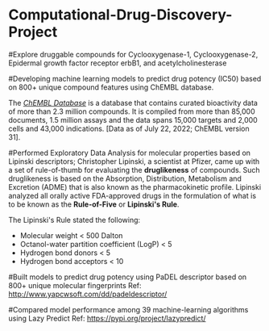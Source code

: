 # Computational-Drug-Discovery-Project

#Explore druggable compounds for Cyclooxygenase-1, Cyclooxygenase-2, Epidermal growth factor receptor erbB1, and acetylcholinesterase

#Developing machine learning models to predict drug potency (IC50) based on 800+ unique compound features using ChEMBL database.

The [*ChEMBL Database*](https://www.ebi.ac.uk/chembl/) is a database that contains curated bioactivity data of more than 2.3 million compounds. It is compiled from more than 85,000 documents, 1.5 million assays and the data spans 15,000 targets and 2,000 cells and 43,000 indications.
[Data as of July 22, 2022; ChEMBL version 31].

#Performed Exploratory Data Analysis for molecular properties based on Lipinski descriptors;
Christopher Lipinski, a scientist at Pfizer, came up with a set of rule-of-thumb for evaluating the **druglikeness** of compounds. Such druglikeness is based on the Absorption, Distribution, Metabolism and Excretion (ADME) that is also known as the pharmacokinetic profile. Lipinski analyzed all orally active FDA-approved drugs in the formulation of what is to be known as the **Rule-of-Five** or **Lipinski's Rule**.

The Lipinski's Rule stated the following:
* Molecular weight < 500 Dalton
* Octanol-water partition coefficient (LogP) < 5
* Hydrogen bond donors < 5
* Hydrogen bond acceptors < 10 

#Built models to predict drug potency using PaDEL descriptor based on 800+ unique molecular fingerprints
Ref: http://www.yapcwsoft.com/dd/padeldescriptor/


#Compared model performance among 39 machine-learning algorithms using Lazy Predict 
Ref: https://pypi.org/project/lazypredict/

